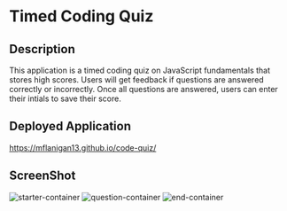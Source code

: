 # Timed Coding Quiz

## Description
This application is a timed coding quiz on JavaScript fundamentals that stores high scores. Users will get feedback if questions are answered correctly or incorrectly. Once all questions are answered, users can enter their intials to save their score.

## Deployed Application
https://mflanigan13.github.io/code-quiz/

## ScreenShot
![starter-container](https://user-images.githubusercontent.com/93164682/145727480-2a60fb88-3c23-4239-a218-6394f408334b.png)
![question-container](https://user-images.githubusercontent.com/93164682/145727482-e6b4e35b-d4f3-4fc1-84fe-810a648b9e72.png)
![end-container](https://user-images.githubusercontent.com/93164682/145727487-7a20309a-3aec-442c-b594-c169c69bc346.png)



